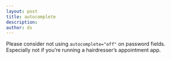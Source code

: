 ```yaml
---
layout: post
title: autocomplete
description:
author: ds
---
```


Please consider not using `autocomplete="off"` on password fields.
Especially not if you’re running a hairdresser’s appointment app.
